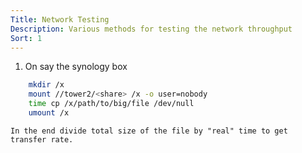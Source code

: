 ```yaml
---
Title: Network Testing
Description: Various methods for testing the network throughput
Sort: 1
---
```

1. On say the synology box
````bash
    mkdir /x
    mount //tower2/<share> /x -o user=nobody
    time cp /x/path/to/big/file /dev/null
    umount /x
```` 
    In the end divide total size of the file by "real" time to get transfer rate.


